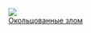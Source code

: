 ![](/books/thriller/Мария%20Васильевна%20Семенова/Окольцованные%20злом.jpg)  
[Окольцованные злом](/books/thriller/Мария%20Васильевна%20Семенова/Окольцованные%20злом)